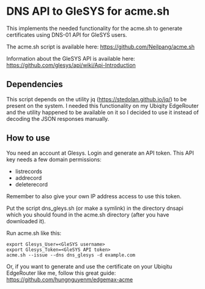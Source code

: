 # DNS API to GleSYS for acme.sh

This implements the needed functionality for the acme.sh to generate
certificates using DNS-01 API for GleSYS users.

The acme.sh script is available here:
https://github.com/Neilpang/acme.sh

Information about the GleSYS API is available here:
https://github.com/glesys/api/wiki/Api-Introduction

## Dependencies

This script depends on the utility jq (https://stedolan.github.io/jq/) to be
present on the system. I needed this functionality on my Ubiqity EdgeRouter and
the utility happened to be available on it so I decided to use it instead of
decoding the JSON responses manually.

## How to use

You need an account at Glesys. Login and generate an API token. This
API key needs a few domain permissions:

- listrecords
- addrecord
- deleterecord

Remember to also give your own IP address access to use this token.

Put the script dns_gleys.sh (or make a symlink) in the directory dnsapi which
you should found in the acme.sh directory (after you have downloaded it).

Run acme.sh like this:

```
export Glesys_User=<GleSYS username>
export Glesys_Token=<GleSYS API token>
acme.sh --issue --dns dns_glesys -d example.com
```

Or, if you want to generate and use the certificate on your Ubiqitu EdgeRouter
like me, follow this great guide:
https://github.com/hungnguyenm/edgemax-acme

